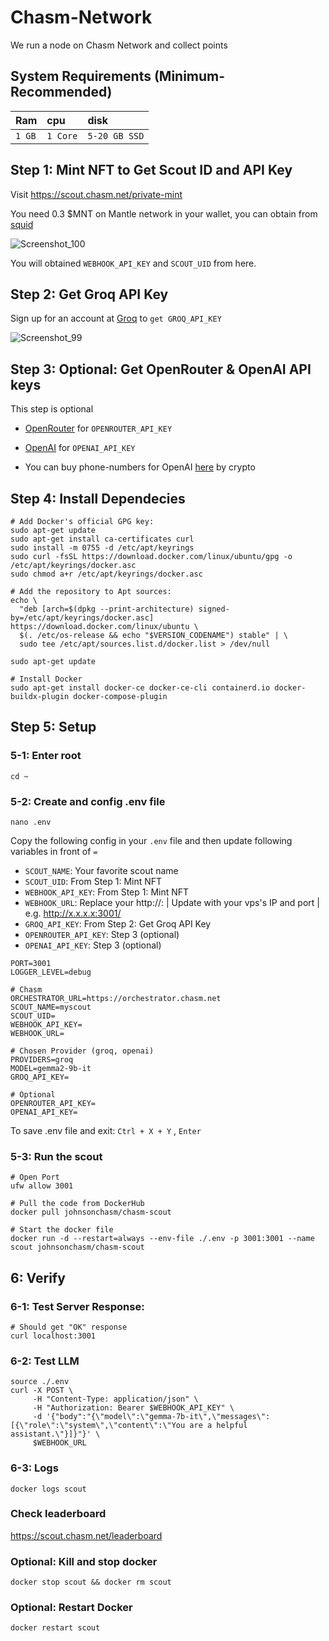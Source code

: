 # Chasm-Network

We run a node on Chasm Network and collect points

## System Requirements (Minimum-Recommended)
| Ram | cpu     | disk                      |
| :-------- | :------- | :-------------------------------- |
| `1 GB`      | `1 Core` | `5-20 GB SSD` |

## Step 1: Mint NFT to Get Scout ID and API Key 
Visit https://scout.chasm.net/private-mint

You need 0.3 $MNT on Mantle network in your wallet, you can obtain from [squid](https://app.squidrouter.com/)

![Screenshot_100](https://github.com/user-attachments/assets/76c84ff6-656f-4c61-9420-fb345e0a6040)


You will obtained `WEBHOOK_API_KEY` and `SCOUT_UID` from here.

## Step 2: Get Groq API Key
Sign up for an account at [Groq](https://console.groq.com/keys) to `get GROQ_API_KEY`

![Screenshot_99](https://github.com/user-attachments/assets/d7eb8406-cea3-4cec-a66c-006872aca31d)

## Step 3: Optional: Get OpenRouter & OpenAI API keys
This step is optional
- [OpenRouter](https://openrouter.ai/) for `OPENROUTER_API_KEY`

- [OpenAI](https://platform.openai.com/api-keys) for `OPENAI_API_KEY`

- You can buy phone-numbers for OpenAI [here](https://smspva.com/?ref=724518) by crypto

## Step 4: Install Dependecies
```console
# Add Docker's official GPG key:
sudo apt-get update
sudo apt-get install ca-certificates curl
sudo install -m 0755 -d /etc/apt/keyrings
sudo curl -fsSL https://download.docker.com/linux/ubuntu/gpg -o /etc/apt/keyrings/docker.asc
sudo chmod a+r /etc/apt/keyrings/docker.asc

# Add the repository to Apt sources:
echo \
  "deb [arch=$(dpkg --print-architecture) signed-by=/etc/apt/keyrings/docker.asc] https://download.docker.com/linux/ubuntu \
  $(. /etc/os-release && echo "$VERSION_CODENAME") stable" | \
  sudo tee /etc/apt/sources.list.d/docker.list > /dev/null

sudo apt-get update

# Install Docker
sudo apt-get install docker-ce docker-ce-cli containerd.io docker-buildx-plugin docker-compose-plugin
```

## Step 5: Setup
### 5-1: Enter root
```console
cd ~
```

### 5-2: Create and config .env file
```console
nano .env
```

Copy the following config in your `.env` file and then update following variables in front of `=`
- `SCOUT_NAME`: Your favorite scout name
- `SCOUT_UID`: From Step 1: Mint NFT
- `WEBHOOK_API_KEY`: From Step 1: Mint NFT
- `WEBHOOK_URL`: Replace your http://<ip>:<PORT> | Update with your vps's IP and port | e.g. http://x.x.x.x:3001/
- `GROQ_API_KEY`: From Step 2: Get Groq API Key
- `OPENROUTER_API_KEY`: Step 3 (optional)
- `OPENAI_API_KEY`: Step 3 (optional)
```console
PORT=3001
LOGGER_LEVEL=debug

# Chasm
ORCHESTRATOR_URL=https://orchestrator.chasm.net
SCOUT_NAME=myscout
SCOUT_UID=
WEBHOOK_API_KEY=
WEBHOOK_URL=

# Chosen Provider (groq, openai)
PROVIDERS=groq
MODEL=gemma2-9b-it
GROQ_API_KEY=

# Optional
OPENROUTER_API_KEY=
OPENAI_API_KEY=
```
To save .env file and exit: `Ctrl + X + Y` , `Enter`

### 5-3: Run the scout
```console
# Open Port
ufw allow 3001

# Pull the code from DockerHub
docker pull johnsonchasm/chasm-scout

# Start the docker file
docker run -d --restart=always --env-file ./.env -p 3001:3001 --name scout johnsonchasm/chasm-scout
```

## 6: Verify

### 6-1: Test Server Response:
```console
# Should get "OK" response
curl localhost:3001
```

### 6-2: Test LLM
```console
source ./.env
curl -X POST \
     -H "Content-Type: application/json" \
     -H "Authorization: Bearer $WEBHOOK_API_KEY" \
     -d '{"body":"{\"model\":\"gemma-7b-it\",\"messages\":[{\"role\":\"system\",\"content\":\"You are a helpful assistant.\"}]}"}' \
     $WEBHOOK_URL
```

### 6-3: Logs
```console
docker logs scout
```

### Check leaderboard
https://scout.chasm.net/leaderboard

### Optional: Kill and stop docker
```console
docker stop scout && docker rm scout
```

### Optional: Restart Docker
```console
docker restart scout
```
